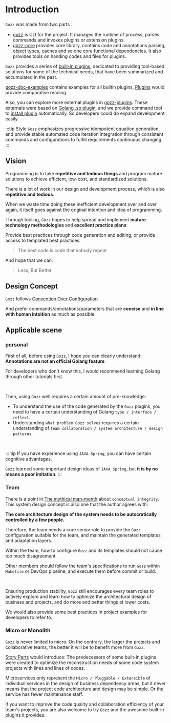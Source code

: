# Introduction

`Gozz` was made from two parts：

- [gozz](https://github.com/go-zing/gozz) is CLI for the project.
  It manages the runtime of process,
  parses commands and invokes plugins or extension plugins.
- [gozz-core](https://github.com/go-zing/gozz-core) provides core library,
  contains code and annotations parsing, object types,
  caches and so one core functional dependencies.
  It also provides tools on handing codes and files for plugins.

`Gozz` provides a series of [built-in plugins](plugins),
dedicated to providing tool-based solutions for some of the technical needs,
that have been summarized and accumulated in the past.

[gozz-doc-examples](https://github.com/go-zing/gozz-doc-examples) contains examples for all builtin plugins,
[Plugins](plugins) would provide comparative reading.

Also, you can explore more external plugins in [gozz-plugins](https://github.com/go-zing/gozz-plugins).
These externals were based on [Golang .so plugin](https://pkg.go.dev/plugin),
and we provide command tool to [install plugin](getting-started.md#gozz-install) automatically.
So developers could do expand development easily.

:::tip Style
`Gozz` emphasizes progressive idempotent equation generation,
and provide stable automated code iteration integration through consistent commands and configurations to fulfill
requirements continuous changing.
:::

## Vision

Programming is to take **repetitive and tedious things** and program mature solutions to achieve efficient, low-cost,
and standardized solutions.

There is a lot of work in our design and development process, which is also **repetitive and tedious**.

When we waste time doing these inefficient development over and over again, it itself goes against the original
intention and idea of programming.

Through tooling, `Gozz` hopes to help spread and implement **mature technology methodologies** and **excellent practice
plans**:

Provide best practices through code generation and editing, or provide access to templated best practices.

> The best code is code that nobody repeat

And hope that we can:

> Less, But Better

## Design Concept

`Gozz` follows [Convention Over Configuration](https://en.wikipedia.org/wiki/Convention_over_configuration)

And prefer commands/annotations/parameters that are **concise** and
**in line with human intuition** as much as possible

## Applicable scene

### personal

First of all, before using `Gozz`, I hope you can clearly understand: **Annotations are not an official Golang feature**

For developers who don't know this, I would recommend learning Golang through other tutorials first.

<br>

Then, using `Gozz` well requires a certain amount of pre-knowledge:

- To understand the use of the code generated by the `Gozz` plugins, you need to have a certain understanding of Golang
  `type / interface / reflect`.
- Understanding `what problem Gozz solves` requires a certain understanding
  of `team collaboration / system architecture / design patterns`.

<br>


::: tip
If you have experience using `JAVA Spring`, you can have certain cognitive advantages.

`Gozz` learned some important design ideas of `JAVA Spring`, but **it is by no means a poor imitation.**
:::

### Team

There is a point in [The mythical man-month](https://en.wikipedia.org/wiki/The_Mythical_Man-Month)
about `conceptual integrity`.
This system design concept is also one that the author agrees with:

**The core architecture design of the system needs to be autocratically controlled by a few people.**

Therefore, the team needs a core senior role to provide the `Gozz` configuration suitable for the team,
and maintain the generated templates and adaptation layers.

Within the team, how to configure `Gozz` and its templates should not cause too much disagreement.

Other members should follow the team's specifications to run `Gozz` within `Makefile` or DevOps pipeline,
and execute them before commit or build.

<br>

Ensuring production stability,
`Gozz` still encourages every team roles to actively explore and learn how to optimize the
architectural design of business and projects, and do more and better things at lower costs.

We would also provide some best practices in project examples for developers to refer to.

### Micro or Monolith

`Gozz` is never limited to micro. On the contrary, the larger the projects and collaborative teams,
the better it will be to benefit more from `Gozz`.

[Story Parts](../story.md) would introduce:
The predecessors of some built-in plugins were created to optimize the
reconstruction needs of some code system projects with lines and lines of codes.

Microservices only represent the `Micro / Pluggable / Extensible`
of individual services in the design of business dependency areas,
but it never means that the project code architecture and design may be simple.
Or the service has fewer maintenance staff.

If you want to improve the code quality and collaboration efficiency of your team's projects,
you are also welcome to try `Gozz` and the awesome built-in plugins it provides.
